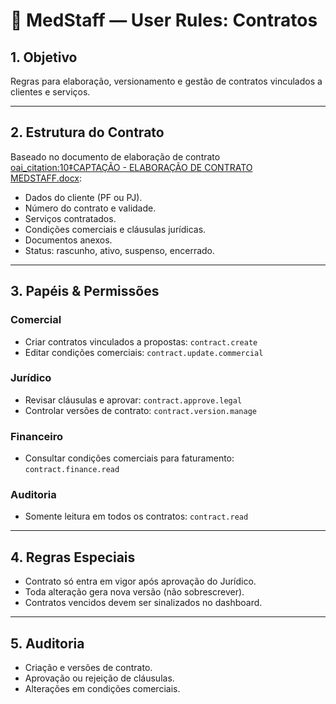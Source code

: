 # 📑 MedStaff — User Rules: Contratos

## 1. Objetivo
Regras para elaboração, versionamento e gestão de contratos vinculados a clientes e serviços.

---

## 2. Estrutura do Contrato
Baseado no documento de elaboração de contrato [oai_citation:10‡CAPTAÇÃO - ELABORAÇÃO DE CONTRATO MEDSTAFF.docx](sediment://file_00000000c1e061fa83b82862c814a15b):

- Dados do cliente (PF ou PJ).
- Número do contrato e validade.
- Serviços contratados.
- Condições comerciais e cláusulas jurídicas.
- Documentos anexos.
- Status: rascunho, ativo, suspenso, encerrado.

---

## 3. Papéis & Permissões

### Comercial
- Criar contratos vinculados a propostas: `contract.create`
- Editar condições comerciais: `contract.update.commercial`

### Jurídico
- Revisar cláusulas e aprovar: `contract.approve.legal`
- Controlar versões de contrato: `contract.version.manage`

### Financeiro
- Consultar condições comerciais para faturamento: `contract.finance.read`

### Auditoria
- Somente leitura em todos os contratos: `contract.read`

---

## 4. Regras Especiais
- Contrato só entra em vigor após aprovação do Jurídico.
- Toda alteração gera nova versão (não sobrescrever).
- Contratos vencidos devem ser sinalizados no dashboard.

---

## 5. Auditoria
- Criação e versões de contrato.
- Aprovação ou rejeição de cláusulas.
- Alterações em condições comerciais.